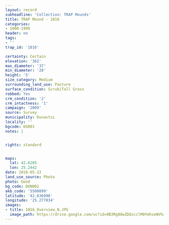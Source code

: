 ```yaml
---
layout: record
subheadline: 'Collection: TRAP Mounds'
title: TRAP Mound - 1016
categories:
- 1000-1999
header: no
tags:
- ''
trap_id: '1016'

certainty: Certain
elevation: '362'
max_diameter: '37'
min_diameter: '28'
height: '5'
size_category: Medium
surrounding_land_use: Pasture
surface_condition: Scrub|Tall Grass
robbed: Yes
crm_condition: '2'
crm_intactness: '1'
campaign: '2009'
source: Survey
municipality: Dunavtsi
locality: ''
bgcode: DS001
notes: |


rights: standard


maps:
  lat: 42.6285
  lon: 25.2442
date: 2018-05-22
land_use_source: Photo
photo: Good
bg_code: DUN002
akb_code: '5500099'
latitude: '42.636998'
longitude: '25.277834'
images:
- title: 1016_Overview_N.JPG
  image_path: https://drive.google.com/uc?id=0B3Rg88wZDQscclM0YmhseWVhaDA
---
```

